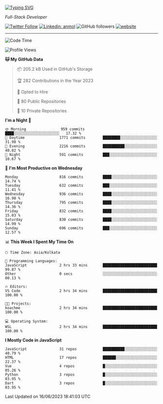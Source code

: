 [![Typing SVG](https://readme-typing-svg.herokuapp.com?lines=HI%2C+I'm+Tonal;I'm+a+Full+Stack+Developer)](https://git.io/typing-svg)

<p><em>Full-Stack Developer</em></p>

[![Twitter Follow](https://img.shields.io/twitter/follow/tonalmathew?style=flat)](https://twitter.com/intent/follow?screen_name=tonalmathew)
[![Linkedin: anmol](https://img.shields.io/badge/tonal-mathew?style=flat-square&logo=Linkedin&logoColor=white&link=https://www.linkedin.com/in/tonal-mathew/)](https://www.linkedin.com/in/tonal-mathew/)
![GitHub followers](https://img.shields.io/github/followers/tonalmathew?label=Follow&style=social)
[![website](https://img.shields.io/badge/Website-46a2f1.svg?&style=flat-square&logo=Google-Chrome&logoColor=white&link=http://tonalmathew.github.io/)](http://tonalmathew.github.io/)

---
<!--START_SECTION:waka-->
![Code Time](http://img.shields.io/badge/Code%20Time-1%2C016%20hrs%206%20mins-blue)

![Profile Views](http://img.shields.io/badge/Profile%20Views-0-blue)

**🐱 My GitHub Data** 

> 📦 205.2 kB Used in GitHub's Storage 
 > 
> 🏆 282 Contributions in the Year 2023
 > 
> 💼 Opted to Hire
 > 
> 📜 80 Public Repositories 
 > 
> 🔑 10 Private Repositories 
 > 
**I'm a Night 🦉** 

```text
🌞 Morning                959 commits         ████░░░░░░░░░░░░░░░░░░░░░   17.32 % 
🌆 Daytime                1771 commits        ████████░░░░░░░░░░░░░░░░░   31.98 % 
🌃 Evening                2216 commits        ██████████░░░░░░░░░░░░░░░   40.02 % 
🌙 Night                  591 commits         ███░░░░░░░░░░░░░░░░░░░░░░   10.67 % 
```
📅 **I'm Most Productive on Wednesday** 

```text
Monday                   816 commits         ████░░░░░░░░░░░░░░░░░░░░░   14.74 % 
Tuesday                  632 commits         ███░░░░░░░░░░░░░░░░░░░░░░   11.41 % 
Wednesday                936 commits         ████░░░░░░░░░░░░░░░░░░░░░   16.90 % 
Thursday                 795 commits         ████░░░░░░░░░░░░░░░░░░░░░   14.36 % 
Friday                   832 commits         ████░░░░░░░░░░░░░░░░░░░░░   15.03 % 
Saturday                 830 commits         ████░░░░░░░░░░░░░░░░░░░░░   14.99 % 
Sunday                   696 commits         ███░░░░░░░░░░░░░░░░░░░░░░   12.57 % 
```


📊 **This Week I Spent My Time On** 

```text
🕑︎ Time Zone: Asia/Kolkata

💬 Programming Languages: 
JavaScript               2 hrs 33 mins       █████████████████████████   99.87 % 
Other                    0 secs              ░░░░░░░░░░░░░░░░░░░░░░░░░   00.13 % 

🔥 Editors: 
VS Code                  2 hrs 34 mins       █████████████████████████   100.00 % 

🐱‍💻 Projects: 
koachme                  2 hrs 34 mins       █████████████████████████   100.00 % 

💻 Operating System: 
WSL                      2 hrs 34 mins       █████████████████████████   100.00 % 
```

**I Mostly Code in JavaScript** 

```text
JavaScript               31 repos            ██████████░░░░░░░░░░░░░░░   40.79 % 
HTML                     17 repos            ██████░░░░░░░░░░░░░░░░░░░   22.37 % 
Vue                      4 repos             █░░░░░░░░░░░░░░░░░░░░░░░░   05.26 % 
Python                   3 repos             █░░░░░░░░░░░░░░░░░░░░░░░░   03.95 % 
Dart                     3 repos             █░░░░░░░░░░░░░░░░░░░░░░░░   03.95 % 
```




 Last Updated on 16/06/2023 18:41:03 UTC
<!--END_SECTION:waka-->

